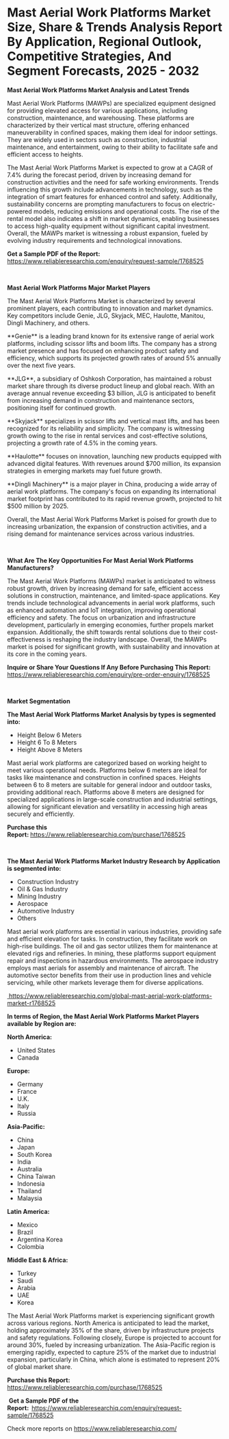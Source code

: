 <p><h1>Mast Aerial Work Platforms Market Size, Share & Trends Analysis Report By Application, Regional Outlook, Competitive Strategies, And Segment Forecasts, 2025 - 2032</h1></p><p><strong>Mast Aerial Work Platforms Market Analysis and Latest Trends</strong></p>
<p><p>Mast Aerial Work Platforms (MAWPs) are specialized equipment designed for providing elevated access for various applications, including construction, maintenance, and warehousing. These platforms are characterized by their vertical mast structure, offering enhanced maneuverability in confined spaces, making them ideal for indoor settings. They are widely used in sectors such as construction, industrial maintenance, and entertainment, owing to their ability to facilitate safe and efficient access to heights.</p><p>The Mast Aerial Work Platforms Market is expected to grow at a CAGR of 7.4% during the forecast period, driven by increasing demand for construction activities and the need for safe working environments. Trends influencing this growth include advancements in technology, such as the integration of smart features for enhanced control and safety. Additionally, sustainability concerns are prompting manufacturers to focus on electric-powered models, reducing emissions and operational costs. The rise of the rental model also indicates a shift in market dynamics, enabling businesses to access high-quality equipment without significant capital investment. Overall, the MAWPs market is witnessing a robust expansion, fueled by evolving industry requirements and technological innovations.</p></p>
<p><strong>Get a Sample PDF of the Report:&nbsp;</strong> <a href="https://www.reliableresearchiq.com/enquiry/request-sample/1768525?utm_campaign=3080&utm_medium=2&utm_source=Github&utm_content=ia&utm_term=11042025&utm_id=mast-aerial-work-platforms">https://www.reliableresearchiq.com/enquiry/request-sample/1768525</a></p>
<p>&nbsp;</p>
<p><strong>Mast Aerial Work Platforms Major Market Players</strong></p>
<p><p>The Mast Aerial Work Platforms Market is characterized by several prominent players, each contributing to innovation and market dynamics. Key competitors include Genie, JLG, Skyjack, MEC, Haulotte, Manitou, Dingli Machinery, and others. </p><p>**Genie** is a leading brand known for its extensive range of aerial work platforms, including scissor lifts and boom lifts. The company has a strong market presence and has focused on enhancing product safety and efficiency, which supports its projected growth rates of around 5% annually over the next five years.</p><p>**JLG**, a subsidiary of Oshkosh Corporation, has maintained a robust market share through its diverse product lineup and global reach. With an average annual revenue exceeding $3 billion, JLG is anticipated to benefit from increasing demand in construction and maintenance sectors, positioning itself for continued growth.</p><p>**Skyjack** specializes in scissor lifts and vertical mast lifts, and has been recognized for its reliability and simplicity. The company is witnessing growth owing to the rise in rental services and cost-effective solutions, projecting a growth rate of 4.5% in the coming years.</p><p>**Haulotte** focuses on innovation, launching new products equipped with advanced digital features. With revenues around $700 million, its expansion strategies in emerging markets may fuel future growth.</p><p>**Dingli Machinery** is a major player in China, producing a wide array of aerial work platforms. The company's focus on expanding its international market footprint has contributed to its rapid revenue growth, projected to hit $500 million by 2025.</p><p>Overall, the Mast Aerial Work Platforms Market is poised for growth due to increasing urbanization, the expansion of construction activities, and a rising demand for maintenance services across various industries.</p></p>
<p>&nbsp;</p>
<p><strong>What Are The Key Opportunities For Mast Aerial Work Platforms Manufacturers?</strong></p>
<p><p>The Mast Aerial Work Platforms (MAWPs) market is anticipated to witness robust growth, driven by increasing demand for safe, efficient access solutions in construction, maintenance, and limited-space applications. Key trends include technological advancements in aerial work platforms, such as enhanced automation and IoT integration, improving operational efficiency and safety. The focus on urbanization and infrastructure development, particularly in emerging economies, further propels market expansion. Additionally, the shift towards rental solutions due to their cost-effectiveness is reshaping the industry landscape. Overall, the MAWPs market is poised for significant growth, with sustainability and innovation at its core in the coming years.</p></p>
<p><strong>Inquire or Share Your Questions If Any Before Purchasing This Report:</strong> <a href="https://www.reliableresearchiq.com/enquiry/pre-order-enquiry/1768525?utm_campaign=3080&utm_medium=2&utm_source=Github&utm_content=ia&utm_term=11042025&utm_id=mast-aerial-work-platforms">https://www.reliableresearchiq.com/enquiry/pre-order-enquiry/1768525</a></p>
<p>&nbsp;</p>
<p><strong>Market Segmentation</strong></p>
<p><strong>The Mast Aerial Work Platforms Market Analysis by types is segmented into:</strong></p>
<p><ul><li>Height Below 6 Meters</li><li>Height 6 To 8 Meters</li><li>Height Above 8 Meters</li></ul></p>
<p><p>Mast aerial work platforms are categorized based on working height to meet various operational needs. Platforms below 6 meters are ideal for tasks like maintenance and construction in confined spaces. Heights between 6 to 8 meters are suitable for general indoor and outdoor tasks, providing additional reach. Platforms above 8 meters are designed for specialized applications in large-scale construction and industrial settings, allowing for significant elevation and versatility in accessing high areas securely and efficiently.</p></p>
<p><strong>Purchase this Report:&nbsp;</strong><a href="https://www.reliableresearchiq.com/purchase/1768525?utm_campaign=3080&utm_medium=2&utm_source=Github&utm_content=ia&utm_term=11042025&utm_id=mast-aerial-work-platforms">https://www.reliableresearchiq.com/purchase/1768525</a></p>
<p>&nbsp;</p>
<p><strong>The Mast Aerial Work Platforms Market Industry Research by Application is segmented into:</strong></p>
<p><ul><li>Construction Industry</li><li>Oil & Gas Industry</li><li>Mining Industry</li><li>Aerospace</li><li>Automotive Industry</li><li>Others</li></ul></p>
<p><p>Mast aerial work platforms are essential in various industries, providing safe and efficient elevation for tasks. In construction, they facilitate work on high-rise buildings. The oil and gas sector utilizes them for maintenance at elevated rigs and refineries. In mining, these platforms support equipment repair and inspections in hazardous environments. The aerospace industry employs mast aerials for assembly and maintenance of aircraft. The automotive sector benefits from their use in production lines and vehicle servicing, while other markets leverage them for diverse applications.</p></p>
<p><a href="https://www.reliableresearchiq.com/global-mast-aerial-work-platforms-market-r1768525?utm_campaign=3080&utm_medium=2&utm_source=Github&utm_content=ia&utm_term=11042025&utm_id=mast-aerial-work-platforms">&nbsp;https://www.reliableresearchiq.com/global-mast-aerial-work-platforms-market-r1768525</a></p>
<p><strong>In terms of Region, the Mast Aerial Work Platforms Market Players available by Region are:</strong></p>
<p>
    <p> <strong> North America: </strong>
        <ul>
            <li>United States</li>
            <li>Canada</li>
        </ul>
        </p> 
    <p> <strong> Europe: </strong>
        <ul>
            <li>Germany</li>
            <li>France</li>
            <li>U.K.</li>
            <li>Italy</li>
            <li>Russia</li>
        </ul>
        </p> 
    <p> <strong> Asia-Pacific: </strong>
        <ul>
            <li>China</li>
            <li>Japan</li>
            <li>South Korea</li>
            <li>India</li>
            <li>Australia</li>
            <li>China Taiwan</li>
            <li>Indonesia</li>
            <li>Thailand</li>
            <li>Malaysia</li>
        </ul>
        </p> 
    <p> <strong> Latin America: </strong>
        <ul>
            <li>Mexico</li>
            <li>Brazil</li>
            <li>Argentina Korea</li>
            <li>Colombia</li>
        </ul>
        </p> 
    <p> <strong> Middle East & Africa: </strong>
        <ul>
            <li>Turkey</li>
            <li>Saudi</li>
            <li>Arabia</li>
            <li>UAE</li>
            <li>Korea</li>
        </ul>
    </p>
    </p>
<p><p>The Mast Aerial Work Platforms market is experiencing significant growth across various regions. North America is anticipated to lead the market, holding approximately 35% of the share, driven by infrastructure projects and safety regulations. Following closely, Europe is projected to account for around 30%, fueled by increasing urbanization. The Asia-Pacific region is emerging rapidly, expected to capture 25% of the market due to industrial expansion, particularly in China, which alone is estimated to represent 20% of global market share.</p></p>
<p><strong>Purchase this Report: </strong><a href="https://www.reliableresearchiq.com/purchase/1768525?utm_campaign=3080&utm_medium=2&utm_source=Github&utm_content=ia&utm_term=11042025&utm_id=mast-aerial-work-platforms">https://www.reliableresearchiq.com/purchase/1768525</a></p>
<p>&nbsp;<strong>Get a Sample PDF of the Report:&nbsp;&nbsp;</strong><a href="https://www.reliableresearchiq.com/enquiry/request-sample/1768525?utm_campaign=3080&utm_medium=2&utm_source=Github&utm_content=ia&utm_term=11042025&utm_id=mast-aerial-work-platforms">https://www.reliableresearchiq.com/enquiry/request-sample/1768525</a></p>
<p><strong></strong></p>
<p>Check more reports on <a href="https://www.reliableresearchiq.com/?utm_campaign=3080&utm_medium=2&utm_source=Github&utm_content=ia&utm_term=11042025&utm_id=mast-aerial-work-platforms">https://www.reliableresearchiq.com/</a></p>